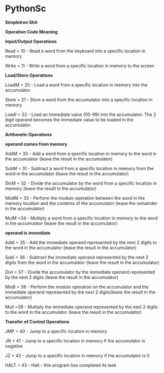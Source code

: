 # PythonSc
**Simpletron Shit**

**Operation Code Meaning**

**Input/Output Operations**

Read 	= 10		- Read a word from the keyboard into a specific location in memory

Write     = 11		- Write a word from a specific location in memory to the screen

**Load/Store Operations**

LoadM 	 = 20		- Load a word from a specific location in memory into the accumulator

Store	 = 21		- Store a word from the accumulator into a specific location in memory

LoadI     = 22		- Load an immediate value (00-99) into the accumulator.  The 2 digit operand becomes the immediate value to be loaded in the accumulator.

**Arithmetic Operations**

**operand comes from memory**

AddM 	= 30		- Add a word from a specific location in memory to the word in the accumulator (leave the result in the accumulator)

SubM   = 31		- Subtract a word from a specific location in memory from the word in the accumulator (leave the result in the accumulator)

DivM    = 32		- Divide the accumulator by the word from a specific location in memory (leave the result in the accumulator)

ModM  = 33		- Perform the modulo operation between the word in the memory location and the contents of the accumulator (leave the remainder in   the accumulator)

MulM    =34		- Multiply a word from a specific location in memory to the word in the accumulator (leave the result in the accumulator)

**operand is immediate**

AddI   = 35		- Add the immediate operand represented by the next 2 digits to the word in the accumulator (leave the result in the accumulator)

SubI   = 36		- Subtract the immediate operand represented by the next 2 digits from the  word in the accumulator (leave the result in the accumulator)

DivI    = 37		- Divide the accumulator by the immediate operand represented by the next 2 digits (leave the result in the accumulator)

ModI  = 38		- Perform the modulo operation on the accumulator and the immediate operand represented by the next 2 digits(leave the result in the accumulator)

MulI    =39		- Multiply the immediate operand represented by the next 2 digits to the word in the accumulator (leave the result in the accumulator)

**Transfer of Control Operations**

JMP   = 40		- Jump to a specific location in memory

JN     = 41		- Jump to a specific location in memory if the accumulator is negative

JZ     = 42		- Jump to a specific location in memory if the accumulator is 0		

HALT = 43		- Halt - this program has completed its task


